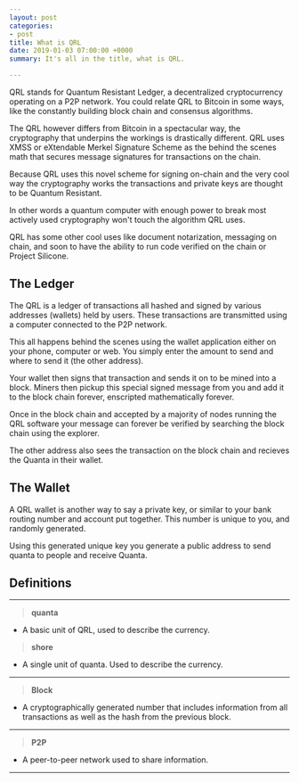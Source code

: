 ```yaml
---
layout: post
categories:
- post
title: What is QRL
date: 2019-01-03 07:00:00 +0000
summary: It's all in the title, what is QRL.

---
```

QRL stands for Quantum Resistant Ledger, a decentralized cryptocurrency operating on a P2P network. You could relate QRL to Bitcoin in some ways, like the constantly building block chain and consensus algorithms.

The QRL however differs from Bitcoin in a spectacular way, the cryptography that underpins the workings is drastically different. QRL uses XMSS or eXtendable Merkel Signature Scheme as the behind the scenes math that secures message signatures for transactions on the chain.

Because QRL uses this novel scheme for signing on-chain and the very cool way the cryptography works the transactions and private keys are thought to be Quantum Resistant.

In other words a quantum computer with enough power to break most actively used cryptography won't touch the algorithm QRL uses.

QRL has some other cool uses like document notarization, messaging on chain, and soon to have the ability to run code verified on the chain or Project Silicone.

## **The Ledger**

The QRL is a ledger of transactions all hashed and signed by various addresses (wallets) held by users. These transactions are transmitted using a computer connected to the P2P network.

This all happens behind the scenes using the wallet application either on your phone, computer or web. You simply enter the amount to send and where to send it (the other address).

Your wallet then signs that transaction and sends it on to be mined into a block. Miners then pickup this special signed message from you and add it to the block chain forever, enscripted mathematically forever.

Once in the block chain and accepted by a majority of nodes running the QRL software your message can forever be verified by searching the block chain using the explorer.

The other address also sees the transaction on the block chain and recieves the Quanta in their wallet.

## The Wallet

A QRL wallet is another way to say a private key, or similar to your bank routing number and account put together. This number is unique to you, and randomly generated. 

Using this generated unique key you generate a public address to send quanta to people and receive Quanta. 

## Definitions

***

> **quanta**

* A basic unit of QRL, used to describe the currency.

> **shore**

* A single unit of quanta. Used to describe the currency. 

***

> **Block**

* A cryptographically generated number that includes information from all transactions as well as the hash from the previous block.

***

> **P2P**

* A peer-to-peer network used to share information.

***